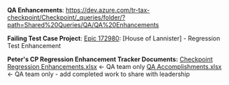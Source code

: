 **QA Enhancements**:
https://dev.azure.com/tr-tax-checkpoint/Checkpoint/_queries/folder/?path=Shared%20Queries/QA/QA%20Enhancements

**Failing Test Case Project**:
[Epic 172980](https://dev.azure.com/tr-tax-checkpoint/Checkpoint/_workitems/edit/172980): [House of Lannister] - Regression Test Enhancement

**Peter's CP Regression Enhancement Tracker Documents:**
[Checkpoint Regression Enhancements.xlsx](https://trten-my.sharepoint.com/:x:/r/personal/peter_musa-agboneni_thomsonreuters_com/Documents/Documents/Checkpoint_Edge/QA_Enhancement/Checkpoint%20Regression%20Enhancements.xlsx?d=wf4c43d5c962445729efed563f0907908&csf=1&web=1&e=QWCXim) <- QA team only 
[QA Accomplishments.xlsx](https://trten-my.sharepoint.com/:x:/r/personal/peter_musa-agboneni_thomsonreuters_com/Documents/Documents/Checkpoint_Edge/Planning/QA%20Accomplishments.xlsx?d=w70479056e3494461a747929e01090992&csf=1&web=1&e=h20CHE) <- QA team only - add completed work to share with leadership